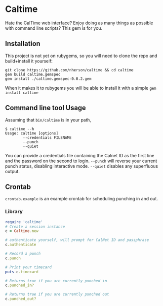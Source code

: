 # Caltime
Hate the CalTime web interface? Enjoy doing as many things as possible with command line scripts? This gem is for you.

## Installation

This project is not yet on rubygems, so you will need to clone the repo and build+install it yourself:
```
git clone https://github.com/nherson/caltime && cd caltime
gem build caltime.gemspec
gem install ./caltime.gemspec-0.0.2.gem
```

When it makes it to rubygems you will be able to install it with a simple `gem install caltime`

## Command line tool Usage
Assuming that `bin/caltime` is in your path,

    $ caltime --h
    Usage: caltime [options]
            --credentials FILENAME
            --punch
            --quiet

You can provide a credentials file containing the Calnet ID as the first line
and the password on the second to login. `--punch` will reverse your current
punch status, disabling interactive mode. `--quiet` disables any superfluous
output.

## Crontab
`crontab.example` is an example crontab for scheduling punching in and out.

### Library

```ruby
require 'caltime'
# Create a session instance
c = Caltime.new

# authenticate yourself, will prompt for CalNet ID and passphrase
c.authenticate

# Record a punch
c.punch

# Print your timecard
puts c.timecard

# Returns true if you are currently punched in
c.punched_in?

# Returns true if you are currently punched out
c.punched_out?
```
